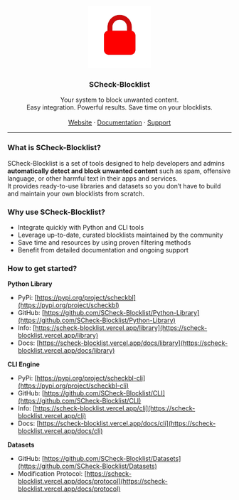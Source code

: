 <a id="readme-top"></a>

<br />
<div align="center">
  <a href="https://scheck-blocklist.vercel.app/">
    <img src="https://raw.githubusercontent.com/SCheck-Blocklist/.github/main/logo.png" alt="SCheck Blocklist Logo" width="140" />
  </a>

  <h3 align="center">SCheck-Blocklist</h3>

  <p align="center">
    Your system to block unwanted content.<br />
    Easy integration. Powerful results. Save time on your blocklists.
    <br /><br />
    <a href="https://scheck-blocklist.vercel.app/">Website</a> ·
    <a href="https://scheck-blocklist.vercel.app/docs">Documentation</a> ·
    <a href="https://thallium.vercel.app/support">Support</a>
  </p>
</div>

<hr>

### What is SCheck-Blocklist?

SCheck-Blocklist is a set of tools designed to help developers and admins **automatically detect and block unwanted content** such as spam, offensive language, or other harmful text in their apps and services.  
It provides ready-to-use libraries and datasets so you don’t have to build and maintain your own blocklists from scratch.

### Why use SCheck-Blocklist?

- Integrate quickly with Python and CLI tools  
- Leverage up-to-date, curated blocklists maintained by the community  
- Save time and resources by using proven filtering methods  
- Benefit from detailed documentation and ongoing support

### How to get started?

**Python Library**  
- PyPi: [https://pypi.org/project/scheckbl](https://pypi.org/project/scheckbl)  
- GitHub: [https://github.com/SCheck-Blocklist/Python-Library](https://github.com/SCheck-Blocklist/Python-Library)  
- Info: [https://scheck-blocklist.vercel.app/library](https://scheck-blocklist.vercel.app/library)  
- Docs: [https://scheck-blocklist.vercel.app/docs/library](https://scheck-blocklist.vercel.app/docs/library)  

**CLI Engine**  
- PyPi: [https://pypi.org/project/scheckbl-cli](https://pypi.org/project/scheckbl-cli)  
- GitHub: [https://github.com/SCheck-Blocklist/CLI](https://github.com/SCheck-Blocklist/CLI)  
- Info: [https://scheck-blocklist.vercel.app/cli](https://scheck-blocklist.vercel.app/cli)  
- Docs: [https://scheck-blocklist.vercel.app/docs/cli](https://scheck-blocklist.vercel.app/docs/cli)  

**Datasets**  
- GitHub: [https://github.com/SCheck-Blocklist/Datasets](https://github.com/SCheck-Blocklist/Datasets)  
- Modification Protocol: [https://scheck-blocklist.vercel.app/docs/protocol](https://scheck-blocklist.vercel.app/docs/protocol)

